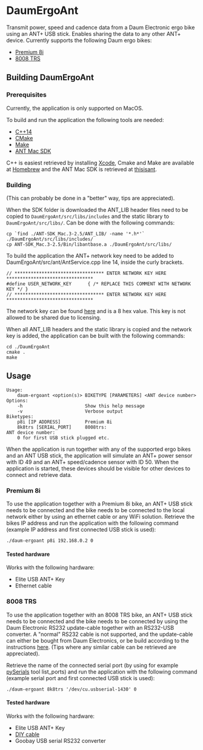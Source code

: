 # DaumErgoAnt
Transmit power, speed and cadence data from a Daum Electronic ergo bike using an ANT+ USB stick. Enables sharing 
the data to any other ANT+ device. Currently supports the following Daum ergo bikes: 
- [Premium 8i](http://daum-electronic.de/index.php?article_id=48) 
- [8008 TRS](http://daum-electronic.de/index.php?article_id=43)


## Building DaumErgoAnt
### Prerequisites
Currently, the application is only supported on MacOS. 

To build and run the application the following tools are needed:

- [C++14](https://isocpp.org)
- [CMake](https://cmake.org)
- [Make](https://www.gnu.org/software/make/)
- [ANT Mac SDK](https://www.thisisant.com/developer/resources/downloads/)

C++ is easiest retrieved by installing [Xcode](https://developer.apple.com/xcode/), Cmake and Make are available at 
[Homebrew](https://brew.sh) and the ANT Mac SDK is retrieved at 
[thisisant](https://www.thisisant.com/developer/resources/downloads/).

### Building
(This can probably be done in a "better" way, tips are appreciated).

When the SDK folder is downloaded the ANT_LIB header files need to be copied to ``DaumErgoAnt/src/libs/includes`` and 
the static library to ``DaumErgoAnt/src/libs/``. Can be done with the following commands:

```
cp `find ./ANT-SDK_Mac.3-2.5/ANT_LIB/ -name '*.h*'` ./DaumErgoAnt/src/libs/includes/ 
cp ANT-SDK_Mac.3-2.5/Bin/libantbase.a ./DaumErgoAnt/src/libs/
```

To build the application the ANT+ network key need to be added to DaumErgoAnt/src/ant/AntService.cpp line 14, inside
the curly brackets.
```
// ********************************* ENTER NETWORK KEY HERE ********************************
#define USER_NETWORK_KEY      { /* REPLACE THIS COMMENT WITH NETWORK KEY */ } 
// ********************************* ENTER NETWORK KEY HERE ********************************
```

The network key can be found [here](https://www.thisisant.com/developer/ant-plus/ant-plus-basics/network-keys) and is a
8 hex value. This key is not allowed to be shared due to licensing.

When all ANT_LIB headers and the static library is copied and the network key is added, the application can be built 
with the following commands:
```
cd ./DaumErgoAnt
cmake .
make
```

## Usage
```
Usage: 
	daum-ergoant <option(s)> BIKETYPE [PARAMETERS] <ANT device number>
Options:
	-h                       Show this help message
	-v                       Verbose output
Biketypes:
	p8i [IP ADDRESS]         Premium 8i
	8k8trs [SERIAL_PORT]     8008trs:
ANT device number:       
	0 for first USB stick plugged etc.
```
When the application is run together with any of the supported ergo bikes and an ANT USB stick, the application will 
simulate an ANT+ power sensor with ID 49 and an ANT+ speed/cadence sensor with ID 50. When the application is started, 
these devices should be visible for other devices to connect and retrieve data.

### Premium 8i

To use the application together with a Premium 8i bike, an ANT+ USB stick needs to be connected and the bike needs 
to be connected to the local network either by using an ethernet cable or any WiFi solution. 
Retrieve the bikes IP address and run the application with the following command (example IP address and first connected 
USB stick is used):
```
./daum-ergoant p8i 192.168.0.2 0
```

#### Tested hardware
Works with the following hardware:
- Elite USB ANT+ Key
- Ethernet cable


### 8008 TRS
To use the application together with an 8008 TRS bike, an ANT+ USB stick needs to be connected and the bike needs to be 
connected by using the Daum Electronic RS232 update-cable together with an RS232-USB converter. A "normal" RS232 
cable is not supported, and the
update-cable can either be bought from Daum Electronics, or be build according to the instructions 
[here](https://bikeboard.at/Board/showthread.php?2050-Schnittstellenkabel-RS-232-an-PC). (Tips where any similar 
cable can be retrieved are appreciated). 

Retrieve the name of the connected serial port (by using for example 
[pySerials](https://pyserial.readthedocs.io/en/latest/tools.html#module-serial.tools.list_ports) tool list_ports) 
and run the application with the following command (example serial port and first connected USB stick is used):
```
./daum-ergoant 8k8trs '/dev/cu.usbserial-1430' 0
```

#### Tested hardware
Works with the following hardware:
- Elite USB ANT+ Key
- [DIY cable](https://bikeboard.at/Board/showthread.php?2050-Schnittstellenkabel-RS-232-an-PC)
- Goobay USB serial RS232 converter